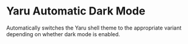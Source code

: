 # Yaru Automatic Dark Mode

Automatically switches the Yaru shell theme to the appropriate variant depending on whether dark mode is enabled.
